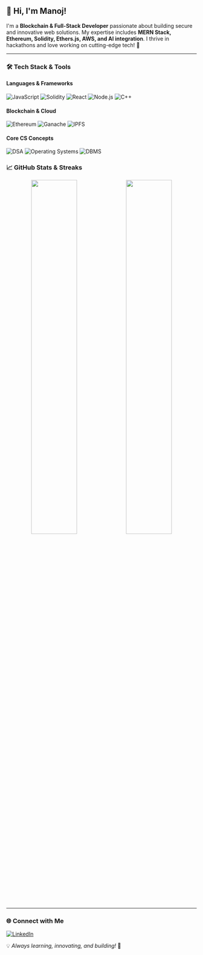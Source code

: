 ## 🚀 Hi, I'm Manoj!

I'm a **Blockchain & Full-Stack Developer** passionate about building secure and innovative web solutions. My expertise includes **MERN Stack, Ethereum, Solidity, Ethers.js, AWS, and AI integration**. I thrive in hackathons and love working on cutting-edge tech! 🚀

---

### 🛠️ Tech Stack & Tools

#### **Languages & Frameworks**
![JavaScript](https://img.shields.io/badge/-JavaScript-F7DF1E?style=flat-square&logo=javascript&logoColor=black)
![Solidity](https://img.shields.io/badge/-Solidity-363636?style=flat-square&logo=solidity&logoColor=white)
![React](https://img.shields.io/badge/-React-61DAFB?style=flat-square&logo=react&logoColor=white)
![Node.js](https://img.shields.io/badge/-Node.js-339933?style=flat-square&logo=node.js&logoColor=white)
![C++](https://img.shields.io/badge/-C++-00599C?style=flat-square&logo=c%2B%2B&logoColor=white)

#### **Blockchain & Cloud**
![Ethereum](https://img.shields.io/badge/-Ethereum-3C3C3D?style=flat-square&logo=ethereum&logoColor=white)
![Ganache](https://img.shields.io/badge/-Ganache-F2A900?style=flat-square&logo=ethereum&logoColor=black)
![IPFS](https://img.shields.io/badge/-IPFS-65C2CB?style=flat-square&logo=ipfs&logoColor=white)


#### **Core CS Concepts**
![DSA](https://img.shields.io/badge/-Data%20Structures%20%26%20Algorithms-009688?style=flat-square&logo=code&logoColor=white)
![Operating Systems](https://img.shields.io/badge/-Operating%20Systems-607D8B?style=flat-square&logo=linux&logoColor=white)
![DBMS](https://img.shields.io/badge/-Database%20Management%20Systems-4CAF50?style=flat-square&logo=mysql&logoColor=white)





### 📈 GitHub Stats & Streaks
<p align="center">
  <img src="https://github-readme-stats.vercel.app/api?username=YourGitHubUsername&show_icons=true&theme=tokyonight" width="49%" />
  <img src="https://github-readme-streak-stats.herokuapp.com/?user=YourGitHubUsername&theme=tokyonight" width="49%" />
</p>

---

### 🌐 Connect with Me
[![LinkedIn](https://img.shields.io/badge/-LinkedIn-0077B5?style=flat-square&logo=linkedin&logoColor=white)](https://linkedin.com/in/manojrajput2065)

💡 *Always learning, innovating, and building!* 🚀
